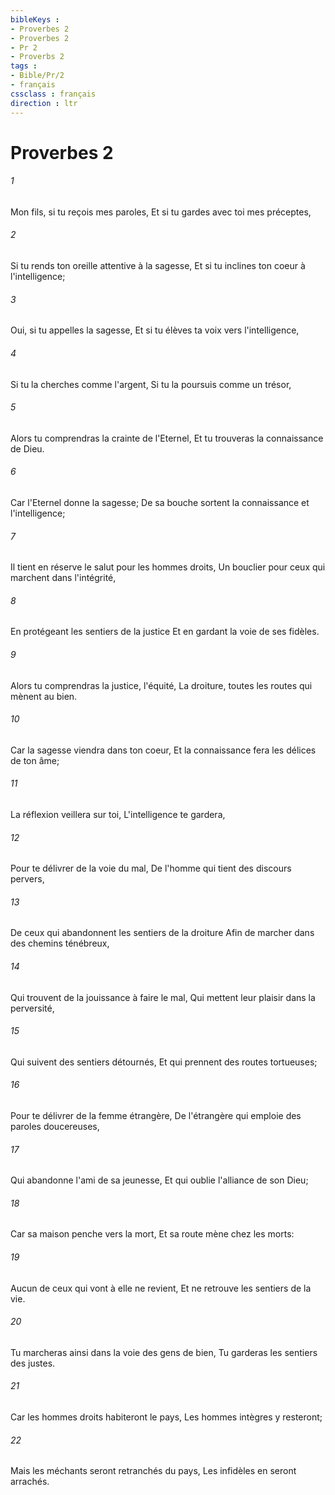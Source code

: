 ```yaml
---
bibleKeys : 
- Proverbes 2
- Proverbes 2
- Pr 2
- Proverbs 2
tags : 
- Bible/Pr/2
- français
cssclass : français
direction : ltr
---
```


# Proverbes 2

###### 1
Mon fils, si tu reçois mes paroles, Et si tu gardes avec toi mes préceptes,
###### 2
Si tu rends ton oreille attentive à la sagesse, Et si tu inclines ton coeur à l'intelligence;
###### 3
Oui, si tu appelles la sagesse, Et si tu élèves ta voix vers l'intelligence,
###### 4
Si tu la cherches comme l'argent, Si tu la poursuis comme un trésor,
###### 5
Alors tu comprendras la crainte de l'Eternel, Et tu trouveras la connaissance de Dieu.
###### 6
Car l'Eternel donne la sagesse; De sa bouche sortent la connaissance et l'intelligence;
###### 7
Il tient en réserve le salut pour les hommes droits, Un bouclier pour ceux qui marchent dans l'intégrité,
###### 8
En protégeant les sentiers de la justice Et en gardant la voie de ses fidèles.
###### 9
Alors tu comprendras la justice, l'équité, La droiture, toutes les routes qui mènent au bien.
###### 10
Car la sagesse viendra dans ton coeur, Et la connaissance fera les délices de ton âme;
###### 11
La réflexion veillera sur toi, L'intelligence te gardera,
###### 12
Pour te délivrer de la voie du mal, De l'homme qui tient des discours pervers,
###### 13
De ceux qui abandonnent les sentiers de la droiture Afin de marcher dans des chemins ténébreux,
###### 14
Qui trouvent de la jouissance à faire le mal, Qui mettent leur plaisir dans la perversité,
###### 15
Qui suivent des sentiers détournés, Et qui prennent des routes tortueuses;
###### 16
Pour te délivrer de la femme étrangère, De l'étrangère qui emploie des paroles doucereuses,
###### 17
Qui abandonne l'ami de sa jeunesse, Et qui oublie l'alliance de son Dieu;
###### 18
Car sa maison penche vers la mort, Et sa route mène chez les morts:
###### 19
Aucun de ceux qui vont à elle ne revient, Et ne retrouve les sentiers de la vie.
###### 20
Tu marcheras ainsi dans la voie des gens de bien, Tu garderas les sentiers des justes.
###### 21
Car les hommes droits habiteront le pays, Les hommes intègres y resteront;
###### 22
Mais les méchants seront retranchés du pays, Les infidèles en seront arrachés.
